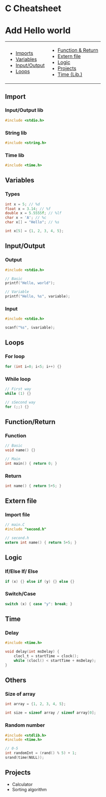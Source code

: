 # C Cheatsheet

# Add Hello world

<table>
<td>

* [Imports](#import)
* [Variables](#variables)
* [Input/Output](#inputoutput)
* [Loops](#loops)


</td>
<td>

* [Function & Return](#functionreturn)
* [Extern file](#externfile)
* [Logic](#logic)
* [Projects](#projects)
* [Time (Lib.)](#time)

</td>
</table>

## Import
### Input/Output lib
```C
#include <stdio.h>
```
### String lib
```C
#include <string.h>
```
### Time lib
```C
#include <time.h>
```

## Variables
### Types
```C
int x = 5; // %d
float x = 3.14; // %f
double x = 5.5555f; // %lf
char x = 'A'; // %c
char x[] = "Hello"; // %s

int x[5] = {1, 2, 3, 4, 5}; 
```
## Input/Output
### Output
```C
#include <stdio.h>

// Basic
printf("Hello, world");

// Variable
printf("Hello, %s", variable);
```
### Input
```C
#include <stdio.h>

scanf("%s", &variable);
```

## Loops
### For loop
```C
for (int i=0; i<5; i++) {}
```
### While loop
```C
// First way
while (1) {}

// sSecond way
for (;;) {}
```

## Function/Return
### Function
```C
// Basic
void name() {}

// Main
int main() { return 0; }
```
### Return
```C
int name() { return 5+5; }
```

## Extern file
### Import file
```C
// main.C
#include "second.h"

// second.h
extern int name() { return 5+5; }
```

## Logic
### If/Else If/ Else
```C
if (x) {} else if (y) {} else {}
```
### Switch/Case
```C
switch (x) { case "y": break; }
```

## Time
### Delay
```C
#include <time.h>

void delay(int msDelay) {
	clocl_t = startTime = clock();
	while (clocl() < startTime + msDelay);
}
```

## Others
### Size of array
```C
int array = {1, 2, 3, 4, 5};

int size = sizeof array / sizeof array[0];
```
### Random number
```C
#include <stdlib.h>
#include <time.h>

// 0-5
int randomInt = (rand() % 5) + 1;
srand(time(NULL));
```




## Projects
 - Calculator
 - Sorting algorithm
